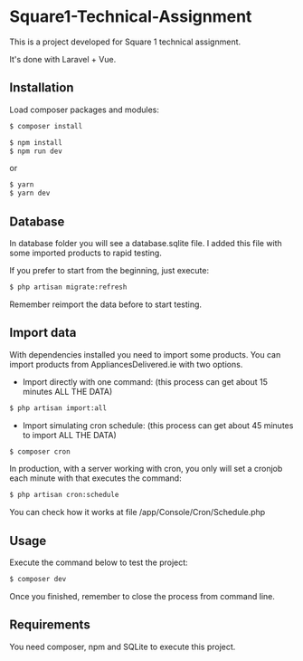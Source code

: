 # Square1-Technical-Assignment
This is a project developed for Square 1 technical assignment.

It's done with Laravel + Vue.

## Installation
Load composer packages and modules:

```bash
$ composer install
```

```bash
$ npm install
$ npm run dev
```
or

```bash
$ yarn
$ yarn dev
```

## Database
In database folder you will see a database.sqlite file.
I added this file with some imported products to rapid testing.

If you prefer to start from the beginning, just execute:
```bash
$ php artisan migrate:refresh
```
Remember reimport the data before to start testing.

## Import data
With dependencies installed you need to import some products.
You can import products from AppliancesDelivered.ie with two options.
- Import directly with one command: (this process can get about 15 minutes ALL THE DATA)
```bash
$ php artisan import:all
```
- Import simulating cron schedule: (this process can get about 45 minutes to import ALL THE DATA)
```bash
$ composer cron
```

In production, with a server working with cron, you only will set a cronjob each minute with that executes the command:
```bash
$ php artisan cron:schedule
```
You can check how it works at file /app/Console/Cron/Schedule.php

## Usage
Execute the command below to test the project:
```bash
$ composer dev
```

Once you finished, remember to close the process from command line.

## Requirements
You need composer, npm and SQLite to execute this project.
